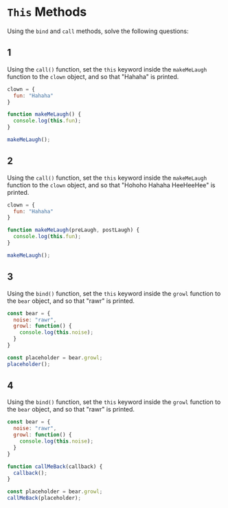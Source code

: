 # `This` Methods

Using  the `bind` and `call` methods, solve the following questions:

## 1

Using the `call()` function, set the `this` keyword inside the `makeMeLaugh` function to the `clown` object, and so that "Hahaha" is printed.

```javascript
clown = {
  fun: "Hahaha"
}

function makeMeLaugh() {
  console.log(this.fun);
}

makeMeLaugh();
```

## 2

Using the `call()` function, set the `this` keyword inside the `makeMeLaugh` function to the `clown` object, and so that "Hohoho Hahaha HeeHeeHee" is printed.
 

```javascript
clown = {
  fun: "Hahaha"
}

function makeMeLaugh(preLaugh, postLaugh) {
  console.log(this.fun);
}

makeMeLaugh();
```

## 3 

Using the `bind()` function, set the `this` keyword inside the `growl` function to the `bear` object, and so that "rawr" is printed.

```javascript
const bear = {
  noise: "rawr",
  growl: function() {
    console.log(this.noise);
  }
}

const placeholder = bear.growl;
placeholder();
```

## 4 

Using the `bind()` function, set the `this` keyword inside the `growl` function to the `bear` object, and so that "rawr" is printed.

```javascript
const bear = {
  noise: "rawr",
  growl: function() {
    console.log(this.noise);
  }
}

function callMeBack(callback) {
  callback();
}

const placeholder = bear.growl;
callMeBack(placeholder);
```
